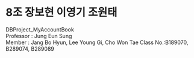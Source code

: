 # 8조 장보현 이영기 조원태
DBProject_MyAccountBook<br>
Professor : Jung Eun Sung<br>
Member : Jang Bo Hyun, Lee Young Gi, Cho Won Tae
Class No.:B189070, B289074, B289089
